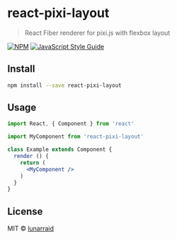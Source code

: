 # react-pixi-layout

> React Fiber renderer for pixi.js with flexbox layout

[![NPM](https://img.shields.io/npm/v/react-pixi-layout.svg)](https://www.npmjs.com/package/react-pixi-layout) [![JavaScript Style Guide](https://img.shields.io/badge/code_style-standard-brightgreen.svg)](https://standardjs.com)

## Install

```bash
npm install --save react-pixi-layout
```

## Usage

```jsx
import React, { Component } from 'react'

import MyComponent from 'react-pixi-layout'

class Example extends Component {
  render () {
    return (
      <MyComponent />
    )
  }
}
```

## License

MIT © [lunarraid](https://github.com/lunarraid)

